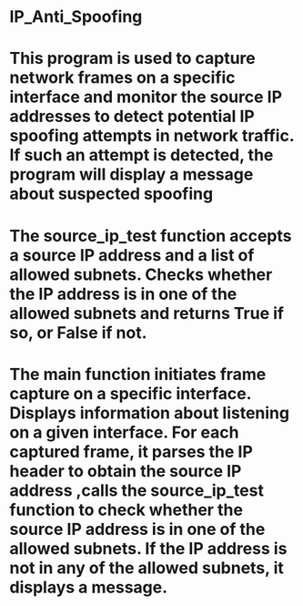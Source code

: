# IP_Anti_Spoofing
# This program is used to capture network frames on a specific interface and monitor the source IP addresses to detect potential IP spoofing attempts in network traffic. If such an attempt is detected, the program will display a message about suspected spoofing

# The source_ip_test function accepts a source IP address and a list of allowed subnets. Checks whether the IP address is in one of the allowed subnets and returns True if so, or False if not. 

# The main function initiates frame capture on a specific interface. Displays information about listening on a given interface. For each captured frame, it parses the IP header to obtain the source IP address ,calls the source_ip_test function to check whether the source IP address is in one of the allowed subnets. If the IP address is not in any of the allowed subnets, it displays a message.
